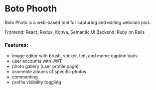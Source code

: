 # Boto Phooth

Boto Photo is a web-based tool for capturing and editing webcam pics.

Frontend: React, Redux, Konva, Semantic UI
Backend: Ruby on Rails

### Features:
- image editor with brush, sticker, tint, and meme caption tools
- user accounts with JWT
- photo gallery (user profile page)
- assemble albums of specific photos
- commenting
- profile visibility toggling